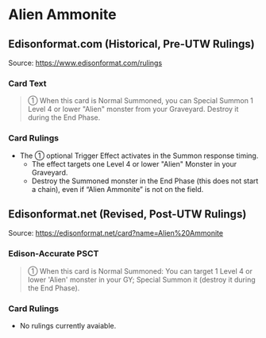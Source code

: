 # Alien Ammonite

## Edisonformat.com (Historical, Pre-UTW Rulings)

Source: https://www.edisonformat.com/rulings

### Card Text

> ① When this card is Normal Summoned, you can Special Summon 1 Level 4 or lower "Alien" monster from your Graveyard. Destroy it during the End Phase.

### Card Rulings

*   The ① optional Trigger Effect activates in the Summon response timing.
    *   The effect targets one Level 4 or lower "Alien" Monster in your Graveyard.
    *   Destroy the Summoned monster in the End Phase (this does not start a chain), even if “Alien Ammonite” is not on the field.

## Edisonformat.net (Revised, Post-UTW Rulings)

Source: https://edisonformat.net/card?name=Alien%20Ammonite

### Edison-Accurate PSCT

> ① When this card is Normal Summoned: You can target 1 Level 4 or lower 'Alien' monster in your GY; Special Summon it (destroy it during the End Phase).

### Card Rulings

*   No rulings currently avaiable.
            